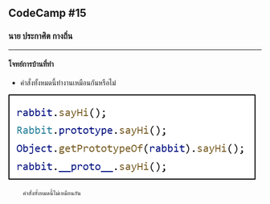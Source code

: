 ## CodeCamp #15

### นาย ประกาศิต กางถิ่น

---

#### โจทย์การบ้านที่ทำ

- คำสั่งทั้งหมดนี้ทำงานเหมือนกันหรือไม่

![Alt text](image.png)

        คำสั่งทั้งหมดนี้ไม่เหมือนกัน
